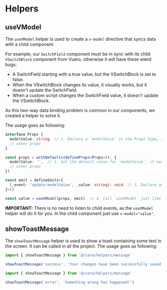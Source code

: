 # Helpers

## useVModel

The `useVModel` helper is used to create a `v-model` directive that syncs data with a child component.

For example, our `SwitchField` component must be in sync with its child `VSwitchBlock` component from Vuero, otherwise it will have these wierd bugs:
- A SwitchField starting with a true value, but the VSwitchBlock is set to false.
- When the VSwitchBlock changes its value, it visually works, but it doesn't update the SwitchField.
- When a custom script changes the SwitchField value, it doesn't update the VSwitchBlock.

As this two-way data binding problem is common in our components, we created a helper to solve it.

The usage goes as following:

```ts
interface Props {
  modelValue: string  // 1. Declare a `modelValue` in the Props type, set the type correctly
  // other props
}

const props = withDefaults(defineProps<Props>(), {
  modelValue: '',  // 2. Set the default value for `modelValue`, if needed
  // other props
})

const emit = defineEmits<{
  (_event: 'update:modelValue', _value: string): void  // 3. Declare an `update:modelValue` event, be sure to set the types correctly
}>()

const value = useVModel(props, emit)  // 4. Call `useVModel` just like this. Here we get a reactive `value` to use in the child component
```

**IMPORTANT:** There is no need to listen to child events, as the `useVModel` helper will do it for you. In the child component just use `v-model="value"`.


## showToastMessage

The `showToastMessage` helper is used to show a toast containing some text in the screen. It can be called in all the project.
The usage goes as following:

```ts
import { showToastMessage } from '@/core/helpers/message'

showToastMessage('success', 'Your changes have been successfully saved!')
```

```ts
import { showToastMessage } from '@/core/helpers/message'

showToastMessage('error', 'Something wrong has happened!')
```
